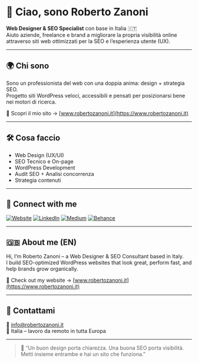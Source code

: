 # 👋 Ciao, sono Roberto Zanoni

**Web Designer & SEO Specialist** con base in Italia 🇮🇹  
Aiuto aziende, freelance e brand a migliorare la propria visibilità online attraverso siti web ottimizzati per la SEO e l’esperienza utente (UX).

---

## 🌍 Chi sono

Sono un professionista del web con una doppia anima: design + strategia SEO.  
Progetto siti WordPress veloci, accessibili e pensati per posizionarsi bene nei motori di ricerca.

🔗 Scopri il mio sito → [www.robertozanoni.it](https://www.robertozanoni.it)

---

## 🛠️ Cosa faccio

- Web Design (UX/UI)
- SEO Tecnico e On-page
- WordPress Development
- Audit SEO + Analisi concorrenza
- Strategia contenuti

---

## 💼 Connect with me

[![Website](https://img.shields.io/badge/🌐-Sito_Web-2ea44f)](https://www.robertozanoni.it)
[![LinkedIn](https://img.shields.io/badge/🔗-LinkedIn-blue)](https://www.linkedin.com/in/robertozanoni)
[![Medium](https://img.shields.io/badge/✍️-Medium-black)](https://medium.com/@robertozanoni)
[![Behance](https://img.shields.io/badge/🎨-Behance-1769ff)](https://www.behance.net/robertozanoni)

---

## 🇬🇧 About me (EN)

Hi, I’m Roberto Zanoni – a Web Designer & SEO Consultant based in Italy.  
I build SEO-optimized WordPress websites that look great, perform fast, and help brands grow organically.

🔗 Check out my website → [www.robertozanoni.it](https://www.robertozanoni.it)

---

## 💬 Contattami

📧 info@robertozanoni.it  
📍 Italia – lavoro da remoto in tutta Europa

---

> 🎯 “Un buon design porta chiarezza. Una buona SEO porta visibilità. Metti insieme entrambe e hai un sito che funziona.”
